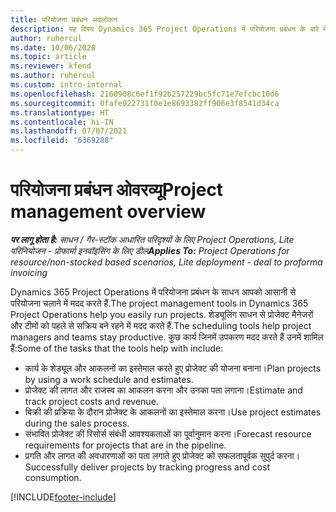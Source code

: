 ```yaml
---
title: परियोजना प्रबंधन अवलोकन
description: यह विषय Dynamics 365 Project Operations में परियोजना प्रबंधन के बारे में जानकारी प्रदान करता है.
author: ruhercul
ms.date: 10/06/2020
ms.topic: article
ms.reviewer: kfend
ms.author: ruhercul
ms.custom: intro-internal
ms.openlocfilehash: 2160908c6ef1f92b257229bc5fc71e7efcbc10d6
ms.sourcegitcommit: 0fafe022731f0e1e8693382ff906e3f8541d34ca
ms.translationtype: HT
ms.contentlocale: hi-IN
ms.lasthandoff: 07/07/2021
ms.locfileid: "6369288"
---
```

# <a name="project-management-overview"></a><span data-ttu-id="d36b5-103">परियोजना प्रबंधन ओवरव्यू</span><span class="sxs-lookup"><span data-stu-id="d36b5-103">Project management overview</span></span>

<span data-ttu-id="d36b5-104">_**पर लागू होता है:** साधन / गैर-स्टॉक आधारित परिदृश्यों के लिए Project Operations, Lite परिनियोजन - प्रोफार्मा इनवॉइसिंग के लिए डील_</span><span class="sxs-lookup"><span data-stu-id="d36b5-104">_**Applies To:** Project Operations for resource/non-stocked based scenarios, Lite deployment - deal to proforma invoicing_</span></span>

<span data-ttu-id="d36b5-105">Dynamics 365 Project Operations में परियोजना प्रबंधन के साधन आपको आसानी से परियोजना चलाने में मदद करते हैं.</span><span class="sxs-lookup"><span data-stu-id="d36b5-105">The project management tools in Dynamics 365 Project Operations help you easily run projects.</span></span> <span data-ttu-id="d36b5-106">शेड्यूलिंग साधन से प्रोजेक्ट मैनेजरों और टीमों को पहले से सक्रिय बने रहने में मदद करते हैं.</span><span class="sxs-lookup"><span data-stu-id="d36b5-106">The scheduling tools help project managers and teams stay productive.</span></span> <span data-ttu-id="d36b5-107">कुछ कार्य जिनमें उपकरण मदद करते हैं उनमें शामिल हैं:</span><span class="sxs-lookup"><span data-stu-id="d36b5-107">Some of the tasks that the tools help with include:</span></span>

- <span data-ttu-id="d36b5-108">कार्य के शेड्यूल और आकलनों का इस्तेमाल करते हुए प्रोजेक्ट की योजना बनाना।</span><span class="sxs-lookup"><span data-stu-id="d36b5-108">Plan projects by using a work schedule and estimates.</span></span>
- <span data-ttu-id="d36b5-109">प्रोजेक्ट की लागत और राजस्व का आकलन करना और उनका पता लगाना।</span><span class="sxs-lookup"><span data-stu-id="d36b5-109">Estimate and track project costs and revenue.</span></span>
- <span data-ttu-id="d36b5-110">बिक्री की प्रक्रिया के दौरान प्रोजेक्ट के आकलनों का इस्तेमाल करना।</span><span class="sxs-lookup"><span data-stu-id="d36b5-110">Use project estimates during the sales process.</span></span>
- <span data-ttu-id="d36b5-111">संभावित प्रोजेक्ट की रिसोर्स संबंधी आवश्यकताओं का पूर्वानुमान करना।</span><span class="sxs-lookup"><span data-stu-id="d36b5-111">Forecast resource requirements for projects that are in the pipeline.</span></span>
- <span data-ttu-id="d36b5-112">प्रगति और लागत की अवधारणाओं का पता लगाते हुए प्रोजेक्ट को सफलतापूर्वक सुपुर्द करना।</span><span class="sxs-lookup"><span data-stu-id="d36b5-112">Successfully deliver projects by tracking progress and cost consumption.</span></span>


[!INCLUDE[footer-include](../includes/footer-banner.md)]